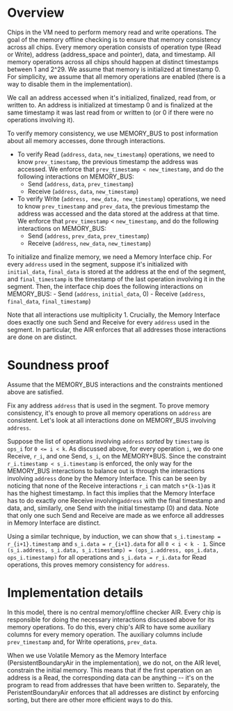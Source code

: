 # Overview

Chips in the VM need to perform memory read and write operations. The goal of the memory offline checking is to ensure that memory consistency across all chips. Every memory operation consists of operation type (Read or Write), address (address_space and pointer), data, and timestamp. All memory operations across all chips should happen at distinct timestamps between 1 and 2^29. We assume that memory is initialized at timestamp 0. For simplicity, we assume that all memory operations are enabled (there is a way to disable them in the implementation).

We call an address accessed when it's initialized, finalized, read from, or written to. An address is initialized at timestamp 0 and is finalized at the same timestamp it was last read from or written to (or 0 if there were no operations involving it).

To verify memory consistency, we use MEMORY_BUS to post information about all memory accesses, done through interactions.

- To verify Read (`address`, `data`, `new_timestamp`) operations, we need to know `prev_timestamp`, the previous timestamp the address was accessed. We enforce that `prev_timestamp < new_timestamp`, and do the following interactions on MEMORY_BUS:
  - Send (`address`, `data`, `prev_timestamp`)
  - Receive (`address`, `data`, `new_timestamp`)
- To verify Write (`address, new_data, new_timestamp`) operations, we need to know `prev_timestamp` and `prev_data`, the previous timestamp the address was accessed and the data stored at the address at that time. We enforce that `prev_timestamp` < `new_timestamp`, and do the following interactions on MEMORY_BUS:
  - Send (`address`, `prev_data`, `prev_timestamp`)
  - Receive (`address`, `new_data`, `new_timestamp`)

To initialize and finalize memory, we need a Memory Interface chip. For every `address` used in the segment, suppose it's initialized with `initial_data`, `final_data` is stored at the address at the end of the segment, and `final_timestamp` is the timestamp of the last operation involving it in the segment. Then, the interface chip does the following interactions on MEMORY_BUS: - Send (`address`, `initial_data`, 0) - Receive (`address`, `final_data`, `final_timestamp`)

Note that all interactions use multiplicity 1. Crucially, the Memory Interface does exactly one such Send and Receive for every `address` used in the segment. In particular, the AIR enforces that all addresses those interactions are done on are distinct.

# Soundness proof

Assume that the MEMORY_BUS interactions and the constraints mentioned above are satisfied.

Fix any address `address` that is used in the segment. To prove memory consistency, it's enough to prove all memory operations on `address` are consistent. Let's look at all interactions done on MEMORY_BUS involving `address`.

Suppose the list of operations involving `address` _sorted_ by `timestamp` is `ops_i` for `0 <= i < k`. As discussed above, for every operation `i`, we do one Receive, `r_i`, and one Send, `s_i`, on the MEMORY*BUS. Since the constraint `r_i.timestamp < s_i.timestamp` is enforced, the only way for the MEMORY_BUS interactions to balance out is through the interactions involving `address` done by the Memory Interface. This can be seen by noticing that none of the Receive interactions `r_i` can match `s*{k-1}`as it has the highest timestamp. In fact this implies that the Memory Interface has to do exactly one Receive involving`address` with the final timestamp and data, and, similarly, one Send with the initial timestamp (0) and data. Note that only one such Send and Receive are made as we enforce all addresses in Memory Interface are distinct.

Using a similar technique, by induction, we can show that `s_i.timestamp = r_{i+1}.timestamp` and `s_i.data = r_{i+1}.data` for all `0 < i < k - 1`. Since `(s_i.address, s_i.data, s_i.timestamp) = (ops_i.address, ops_i.data, ops_i.timestamp)` for all operations and `s_i.data = r_i.data` for Read operations, this proves memory consistency for `address`.

# Implementation details

In this model, there is no central memory/offline checker AIR. Every chip is responsible for doing the necessary interactions discussed above for its memory operations. To do this, every chip's AIR to have some auxiliary columns for every memory operation. The auxiliary columns include `prev_timestamp` and, for Write operations, `prev_data`.

When we use Volatile Memory as the Memory Interface (PersistentBoundaryAir in the implementation), we do not, on the AIR level, constrain the initial memory. This means that if the first operation on an address is a Read, the corresponding data can be anything -- it's on the program to read from addresses that have been written to. Separately, the PeristentBoundaryAir enforces that all addresses are distinct by enforcing sorting, but there are other more efficient ways to do this.
